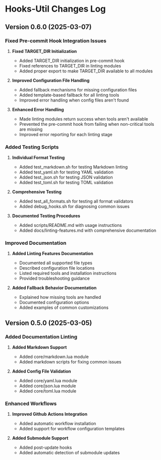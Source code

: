 
# Hooks-Util Changes Log

## Version 0.6.0 (2025-03-07)

### Fixed Pre-commit Hook Integration Issues

1. **Fixed TARGET_DIR Initialization**
   - Added TARGET_DIR initialization in pre-commit hook
   - Fixed references to TARGET_DIR in linting modules
   - Added proper export to make TARGET_DIR available to all modules

2. **Improved Configuration File Handling**
   - Added fallback mechanisms for missing configuration files
   - Added template-based fallback for all linting tools
   - Improved error handling when config files aren't found

3. **Enhanced Error Handling**
   - Made linting modules return success when tools aren't available
   - Prevented the pre-commit hook from failing when non-critical tools are missing
   - Improved error reporting for each linting stage

### Added Testing Scripts

1. **Individual Format Testing**
   - Added test_markdown.sh for testing Markdown linting
   - Added test_yaml.sh for testing YAML validation
   - Added test_json.sh for testing JSON validation
   - Added test_toml.sh for testing TOML validation

2. **Comprehensive Testing**
   - Added test_all_formats.sh for testing all format validators
   - Added debug_hooks.sh for diagnosing common issues

3. **Documented Testing Procedures**
   - Added scripts/README.md with usage instructions
   - Added docs/linting-features.md with comprehensive documentation

### Improved Documentation

1. **Added Linting Features Documentation**
   - Documented all supported file types
   - Described configuration file locations
   - Listed required tools and installation instructions
   - Provided troubleshooting guidance

2. **Added Fallback Behavior Documentation**
   - Explained how missing tools are handled
   - Documented configuration options
   - Added examples of common customizations

## Version 0.5.0 (2025-03-05)

### Added Documentation Linting

1. **Added Markdown Support**
   - Added core/markdown.lua module
   - Added markdown scripts for fixing common issues

2. **Added Config File Validation**
   - Added core/yaml.lua module
   - Added core/json.lua module
   - Added core/toml.lua module

### Enhanced Workflows

1. **Improved Github Actions Integration**
   - Added automatic workflow installation
   - Added support for workflow configuration templates

2. **Added Submodule Support**
   - Added post-update hooks
   - Added automatic detection of submodule updates

